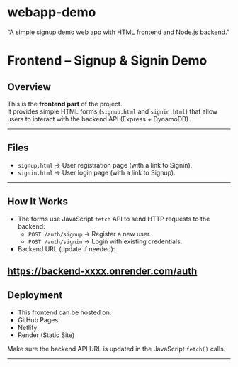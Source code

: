 # webapp-demo
“A simple signup demo web app with HTML frontend and Node.js backend.”
# Frontend – Signup & Signin Demo

## Overview
This is the **frontend part** of the project.  
It provides simple HTML forms (`signup.html` and `signin.html`) that allow users to interact with the backend API (Express + DynamoDB).

---

## Files
- `signup.html` → User registration page (with a link to Signin).
- `signin.html` → User login page (with a link to Signup).

---

## How It Works
- The forms use JavaScript `fetch` API to send HTTP requests to the backend:
  - `POST /auth/signup` → Register a new user.
  - `POST /auth/signin` → Login with existing credentials.
- Backend URL (update if needed):

https://backend-xxxx.onrender.com/auth
---

## Deployment
- This frontend can be hosted on:
- GitHub Pages
- Netlify
- Render (Static Site)

Make sure the backend API URL is updated in the JavaScript `fetch()` calls.

---
